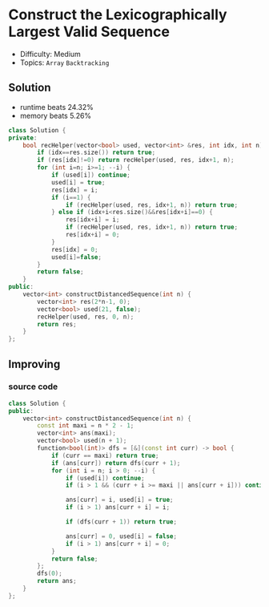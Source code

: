 # Construct the Lexicographically Largest Valid Sequence
- Difficulty: Medium
- Topics: `Array` `Backtracking`

<!-- ## Data Structure
``` cpp
``` -->

## Solution
- runtime beats 24.32%
- memory beats 5.26%
``` cpp
class Solution {
private:
    bool recHelper(vector<bool> used, vector<int> &res, int idx, int n){
        if (idx==res.size()) return true;
        if (res[idx]!=0) return recHelper(used, res, idx+1, n);
        for (int i=n; i>=1; --i) {
            if (used[i]) continue;
            used[i] = true;
            res[idx] = i;
            if (i==1) {
                if (recHelper(used, res, idx+1, n)) return true;
            } else if (idx+i<res.size()&&res[idx+i]==0) {
                res[idx+i] = i;
                if (recHelper(used, res, idx+1, n)) return true;
                res[idx+i] = 0;
            }
            res[idx] = 0;
            used[i]=false;
        }
        return false;
    }
public:
    vector<int> constructDistancedSequence(int n) {
        vector<int> res(2*n-1, 0);
        vector<bool> used(21, false);
        recHelper(used, res, 0, n);
        return res;
    }
};
```
<!-- - runtime beats 
- memory beats 
```rust
``` -->

## Improving
<!-- ... -->
### source code
<!-- - runtime beats 
- memory beats  -->
``` cpp
class Solution {
public:
    vector<int> constructDistancedSequence(int n) {
        const int maxi = n * 2 - 1;
        vector<int> ans(maxi);
        vector<bool> used(n + 1);
        function<bool(int)> dfs = [&](const int curr) -> bool {
            if (curr == maxi) return true;
            if (ans[curr]) return dfs(curr + 1);
            for (int i = n; i > 0; --i) {
                if (used[i]) continue;
                if (i > 1 && (curr + i >= maxi || ans[curr + i])) continue;

                ans[curr] = i, used[i] = true;
                if (i > 1) ans[curr + i] = i;

                if (dfs(curr + 1)) return true;

                ans[curr] = 0, used[i] = false;
                if (i > 1) ans[curr + i] = 0;
            }
            return false;
        };
        dfs(0);
        return ans;
    }
};
```
<!-- - runtime beats 
- memory beats 
```rust
``` -->